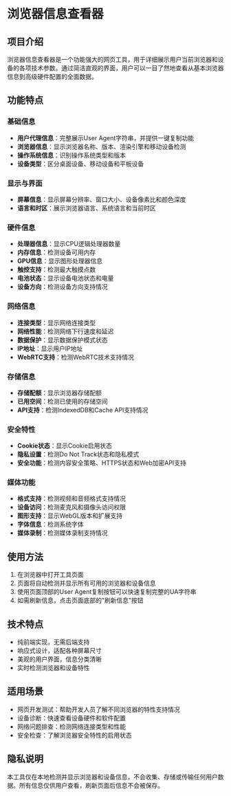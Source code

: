 # 浏览器信息查看器

## 项目介绍

浏览器信息查看器是一个功能强大的网页工具，用于详细展示用户当前浏览器和设备的各项技术参数。通过简洁直观的界面，用户可以一目了然地查看从基本浏览器信息到高级硬件配置的全面数据。

## 功能特点

### 基础信息
- **用户代理信息**：完整展示User Agent字符串，并提供一键复制功能
- **浏览器信息**：显示浏览器名称、版本、渲染引擎和移动设备检测
- **操作系统信息**：识别操作系统类型和版本
- **设备类型**：区分桌面设备、移动设备和平板设备

### 显示与界面
- **屏幕信息**：显示屏幕分辨率、窗口大小、设备像素比和颜色深度
- **语言和时区**：展示浏览器语言、系统语言和当前时区

### 硬件信息
- **处理器信息**：显示CPU逻辑处理器数量
- **内存信息**：检测设备可用内存
- **GPU信息**：显示图形处理器信息
- **触控支持**：检测最大触摸点数
- **电池状态**：显示设备电池状态和电量
- **设备方向**：检测设备方向支持情况

### 网络信息
- **连接类型**：显示网络连接类型
- **网络性能**：检测网络下行速度和延迟
- **数据保护**：显示数据保护模式状态
- **IP地址**：显示用户IP地址
- **WebRTC支持**：检测WebRTC技术支持情况

### 存储信息
- **存储配额**：显示浏览器存储配额
- **已用空间**：检测已使用的存储空间
- **API支持**：检测IndexedDB和Cache API支持情况

### 安全特性
- **Cookie状态**：显示Cookie启用状态
- **隐私设置**：检测Do Not Track状态和隐私模式
- **安全功能**：检测内容安全策略、HTTPS状态和Web加密API支持

### 媒体功能
- **格式支持**：检测视频和音频格式支持情况
- **设备访问**：检测麦克风和摄像头访问权限
- **图形支持**：显示WebGL版本和扩展支持
- **字体信息**：检测系统字体
- **媒体录制**：检测媒体录制支持情况

## 使用方法

1. 在浏览器中打开工具页面
2. 页面将自动检测并显示所有可用的浏览器和设备信息
3. 使用页面顶部的User Agent复制按钮可以快速复制完整的UA字符串
4. 如需刷新信息，点击页面底部的"刷新信息"按钮

## 技术特点

- 纯前端实现，无需后端支持
- 响应式设计，适配各种屏幕尺寸
- 美观的用户界面，信息分类清晰
- 实时检测浏览器和设备特性

## 适用场景

- 网页开发测试：帮助开发人员了解不同浏览器的特性支持情况
- 设备诊断：快速查看设备硬件和软件配置
- 网络问题排查：检测网络连接类型和性能
- 安全检查：了解浏览器安全特性的启用状态

## 隐私说明

本工具仅在本地检测并显示浏览器和设备信息，不会收集、存储或传输任何用户数据。所有信息仅供用户查看，刷新页面后信息不会被保存。